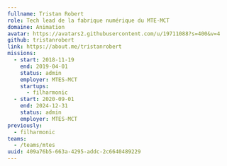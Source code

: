 ```yaml
---
fullname: Tristan Robert
role: Tech lead de la fabrique numérique du MTE-MCT
domaine: Animation
avatar: https://avatars2.githubusercontent.com/u/19711088?s=400&v=4
github: tristanrobert
link: https://about.me/tristanrobert
missions:
  - start: 2018-11-19
    end: 2019-04-01
    status: admin
    employer: MTES-MCT
    startups:
      - filharmonic
  - start: 2020-09-01
    end: 2024-12-31
    status: admin
    employer: MTES-MCT
previously:
  - filharmonic
teams:
  - /teams/mtes
uuid: 409a76b5-663a-4295-addc-2c6640489229
---
```

